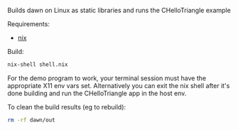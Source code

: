 Builds dawn on Linux as static libraries and runs the CHelloTriangle example

Requirements:
- [nix](https://nixos.org/guides/install-nix.html)

Build:

```sh
nix-shell shell.nix
```

For the demo program to work, your terminal session must have the
appropriate X11 env vars set.
Alternatively you can exit the nix shell after it's done building
and run the CHelloTriangle app in the host env.

To clean the build results (eg to rebuild):

```sh
rm -rf dawn/out
```
